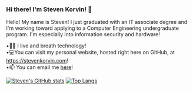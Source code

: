 ### Hi there! I'm Steven Korvin! 👋

<!--
**sjkorvin/sjkorvin** is a ✨ _special_ ✨ repository because its `README.md` (this file) appears on your GitHub profile.
-->
Hello! My name is Steven! I just graduated with an IT associate degree and I'm working toward applying to a Computer Engineering undergraduate program. I'm especially into information security and hardware!

•👨‍💻 I live and breath technology!  
•💻You can visit my personal website, hosted right here on GitHub, at https://stevenkorvin.com!  
•📫 You can email me [here](mailto:skorvin@stevenkorvin.com)!  


[![Steven's GitHub stats](https://github-readme-stats.vercel.app/api?username=sjkorvin&show_icons=true&theme=tokyonight)](https://github.com/sjkorvin/github-readme-stats)
[![Top Langs](https://github-readme-stats.vercel.app/api/top-langs/?username=sjkorvin&exclude_repo=sjkorvin.github.io&theme=tokyonight)](https://github.com/sjkorvin/github-readme-stats)
